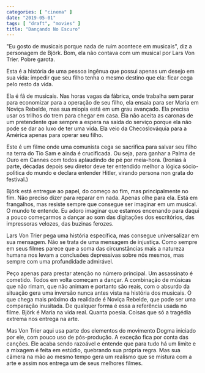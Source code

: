 ```yaml
---
categories: [ "cinema" ]
date: "2019-05-01"
tags: [ "draft", "movies" ]
title: "Dançando No Escuro"
---
```

"Eu gosto de musicais porque nada de ruim acontece em musicais", diz a
personagem de Björk. Bom, ela não contava com um musical por Lars Von
Trier. Pobre garota.

Esta é a história de uma pessoa ingênua que possui apenas um desejo
em sua vida: impedir que seu filho tenha o mesmo destino que ela: ficar
cega pelo resto da vida.

Ela é fã de musicais. Nas horas vagas da fábrica, onde trabalha sem
parar para economizar para a operação de seu filho, ela ensaia para ser
Maria em Noviça Rebelde, mas sua miopia está em um grau avançado. Ela
precisa usar os trilhos do trem para chegar em casa. Ela não aceita as
caronas de um pretendente que sempre a espera na saída do serviço porque
ela não pode se dar ao luxo de ter uma vida. Ela veio da Checoslováquia
para a América apenas para operar seu filho.

Este é um filme onde uma comunista cega se sacrifica para salvar
seu filho na terra do Tio Sam e ainda é crucificada. Ou seja, para
ganhar a Palma de Ouro em Cannes com todos aplaudindo de pé por
meia-hora. (Ironias à parte, décadas depois seu diretor deve ter
entendido melhor a lógica sócio-polìtica do mundo e declara entender
Hitler, virando persona non grata do festival.)

Björk está entregue ao papel, do começo ao fim, mas principalmente no
fim. Não preciso dizer para reparar em nada. Apenas olhe para ela. Está
em frangalhos, mas resiste sempre que consegue ser imaginar em um
musical. O mundo te entende. Eu adoro imaginar que estamos encenando
para daqui a pouco começarmos a dançar ao som das digitações dos
escritórios, das impressoras velozes, das buzinas ferozes.

Lars Von Trier pega uma história específica, mas consegue universalizar
em sua mensagem. Não se trata de uma mensagem de injustiça. Como
sempre em seus filmes parece que a soma das circunstâncias mais a
natureza humana nos levam a conclusões depressivas sobre nós mesmos,
mas sempre com uma profundidade admirável.

Peço apenas para prestar atenção no número principal. Um assassinato
é cometido. Todos em volta começam a dançar. A combinação de músicas
que não rimam, que não animam e portanto são reais, com o absurdo
da situação gera uma inversão nunca antes vista na história dos
musicais. O que chega mais próximo da realidade é Noviça Rebelde,
que pode ser uma comparação inusitada. De qualquer forma é essa
a referência usada no filme. Björk é Maria na vida real. Quanta
poesia. Coisas que só a tragédia extrema nos entrega na arte.

Mas Von Trier aqui usa parte dos elementos do movimento Dogma iniciado
por ele, com pouco uso de pós-produção. A exceção fica por conta
das canções. Ele acaba sendo razoável e entende que para tudo há
um limite e a mixagem é feita em estúdio, quebrando sua própria
regra. Mas sua câmera na mão ao mesmo tempo gera um realismo que se
mistura com a arte e assim nos entrega um de seus melhores filmes.
